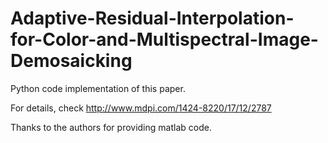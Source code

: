 # Adaptive-Residual-Interpolation-for-Color-and-Multispectral-Image-Demosaicking

Python code implementation of this paper.

For details, check http://www.mdpi.com/1424-8220/17/12/2787

Thanks to the authors for providing matlab code.

